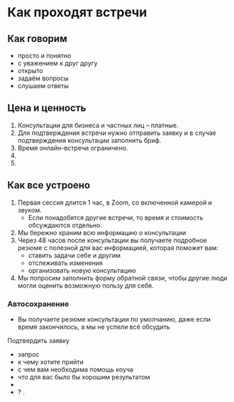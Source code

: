 
# Как проходят встречи

## Как говорим
- просто и понятно
- с уважением к друг другу
- открыто
- задаём вопросы
- слушаем ответы

## Цена и ценность
1. Консультации для бизнеса и частных лиц – платные.
2. Для подтверждения встречи нужно отправить заявку и в случае подтверждения консультации заполнить бриф.
3. Время онлайн-встречи ограничено.
4. 
5. 

## Как все устроено
1. Первая сессия длится 1 час, в Zoom, со включенной камерой и звуком.
	- Если понадобятся другие встречи, то время и стоимость обсуждаются отдельно.
1. Мы бережно храним всю информацию о консультации
2. Через 48 часов после консультации вы получаете подробное резюме с полезной для вас информацией, которая поможет вам:
	- ставить задачи себе и другим
	- отслеживать изменения
	- организовать новую консультацию
3. Мы попросим заполнить форму обратной связи, чтобы другие люди могли оценить возможную пользу для себя.

### Автосохранение
- Вы получаете резюме консультации по умолчанию, даже если время закончилось, а мы не успели всё обсудить









Подтвердить заявку
- запрос
- к чему хотите прийти
- с чем вам необходима помощь коуча
- что для вас было бы хорошим результатом
- 
- ? .